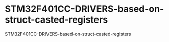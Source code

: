 # STM32F401CC-DRIVERS-based-on-struct-casted-registers
STM32F401CC-DRIVERS-based-on-struct-casted-registers
